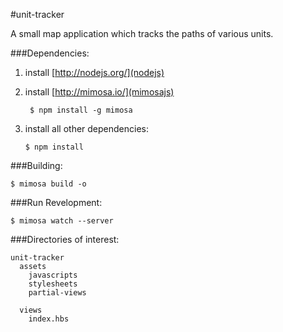 #unit-tracker

A small map application which tracks the paths of various units.

###Dependencies:
1. install [http://nodejs.org/](nodejs)
2. install [http://mimosa.io/](mimosajs)

   ```
    $ npm install -g mimosa
   ```
3. install all other dependencies:

   ```
   $ npm install
   ```

###Building:
   ```
   $ mimosa build -o
   ```

###Run Revelopment:
```
$ mimosa watch --server
```

###Directories of interest:

```
unit-tracker
  assets
    javascripts
    stylesheets
    partial-views

  views
    index.hbs
```
    
